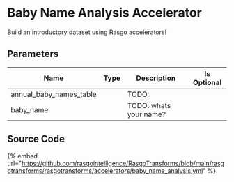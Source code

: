 # Baby Name Analysis Accelerator

Build an introductory dataset using Rasgo accelerators!

## Parameters

|          Name           | Type |      Description       | Is Optional |
| ----------------------- | ---- | ---------------------- | ----------- |
| annual_baby_names_table |      | TODO:                  |             |
| baby_name               |      | TODO: whats your name? |             |


## Source Code

{% embed url="https://github.com/rasgointelligence/RasgoTransforms/blob/main/rasgotransforms/rasgotransforms/accelerators/baby_name_analysis.yml" %}